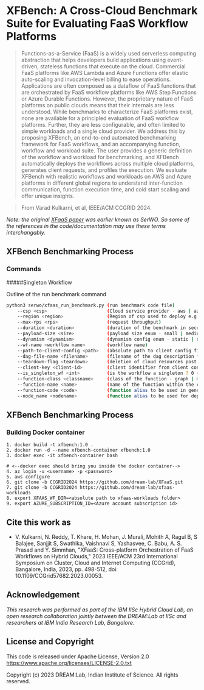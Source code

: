 # XFBench: A Cross-Cloud Benchmark Suite for Evaluating FaaS Workflow Platforms

> Functions-as-a-Service (FaaS) is a widely used serverless computing abstraction that helps developers build
applications using event-driven, stateless functions that execute on the cloud. Commercial FaaS platforms like AWS Lambda
and Azure Functions offer elastic auto-scaling and invocation-level billing to ease operations. Applications are often composed
as a dataflow of FaaS functions that are orchestrated by FaaS workflow platforms like AWS Step Functions or Azure Durable
Functions. However, the proprietary nature of FaaS platforms on public clouds means that their internals are less understood.
While benchmarks to characterize FaaS platforms exist, none are available for a principled evaluation of FaaS workflow platforms.
Further, they are less configurable, and often limited to simple workloads and a single cloud provider. We address this by
proposing XFBench, an end-to-end automated benchmarking framework for FaaS workflows, and an accompanying function,
workflow and workload suite. The user provides a generic definition of the workflow and workload for benchmarking, and
XFBench automatically deploys the workflows across multiple cloud platforms, generates client requests, and profiles the
execution. We evaluate XFBench with realistic workflows and workloads on AWS and Azure platforms in different global
regions to understand inter-function communication, function execution time, and cold start scaling and offer unique insights.
>

> 
> From Varad Kulkarni, et al, IEEE/ACM CCGRID 2024.

*Note: the original [XFaaS paper](README-XFaaS-CCGrid23.md) was earlier known as SerWO. So some of the references in the code/documentation may use these terms interchangably.*

## XFBench Benchmarking Process

### Commands

#####Singleton Workflow

Outline of the run benchmark command 
```bash
python3 serwo/xfaas_run_benchmark.py (run benchmark code file)
    --csp <csp>                      (Cloud service provider - aws | azure)
    --region <region>                (Region of csp used to deploy e.g ap-south-1)
    --max-rps <rps>                  (request throughput) 
    --duration <duration>            (duration of the benchmark in seconds)
    --payload-size <size>            (payload size enum - small | medium | large)   
    --dynamism <dynamism>            (dynamism config enum - static | step_function | sawtooth | alibaba)  
    --wf-name <workflow name>        (workflow name)  
    --path-to-client-config <path>   (absolute path to client config file)
    --dag-file-name <filename>       (filename of the dag description file e.g dag.json)
    --teardown-flag <teardown>       (deletion of cloud resources post run - 0 (no) | 1 (yes))
    --client-key <client-id>         (client identifier from client config)     
    --is_singleton_wf <int>          (is the workflow a singleton ? 0 (no) | 1 (yes))
    --function-class <classname>     (class of the function - graph | math | multimedia | text)
    --function-name <name>           (name of the function within the class - e.g graph_bft) 
    --function-code <code>           (function alias to be used in generated plots)
    --node_name <nodename>           (function alias to be used for deployment (NOTE - use camel case if possible)) 
```
## XFBench Benchmarking Process
### Building Docker container
```shell
1. docker build -t xfbench:1.0 .
2. docker run -d --name xfbench-container xfbench:1.0
3. docker exec -it xfbench-container bash

# <--docker exec should bring you inside the docker container-->
4. az login -u <username> -p <password>
5. aws configure
6. git clone -b CCGRID2024 https://github.com/dream-lab/XFaaS.git
7. git clone -b CCGRID2024 https://github.com/dream-lab/xfaas-workloads
8. export XFAAS_WF_DIR=<absolute path to xfaas-workloads folder>
9. export AZURE_SUBSCRIPTION_ID=<Azure account subscription id>
```



## Cite this work as
* V. Kulkarni, N. Reddy, T. Khare, H. Mohan, J. Murali, Mohith A, Ragul B, S Balajee, Sanjjit S, Swathika, Vaishnavi S, Yashasvee, C. Babu, A. S. Prasad and Y. Simmhan, "XFaaS: Cross-platform Orchestration of FaaS Workflows on Hybrid Clouds," 2023 IEEE/ACM 23rd International Symposium on Cluster, Cloud and Internet Computing (CCGrid), Bangalore, India, 2023, pp. 498-512, 
doi: 10.1109/CCGrid57682.2023.00053.

## Acknowledgement
*This research was performed as part of the IBM IISc Hybrid Cloud Lab, an open research collaboration jointly between the DREAM:Lab at IISc and researchers at IBM India Research Lab, Bangalore.*

## License and Copyright
This code is released under Apache License, Version 2.0
https://www.apache.org/licenses/LICENSE-2.0.txt

Copyright (c) 2023 DREAM:Lab, Indian Institute of Science. All rights reserved.
